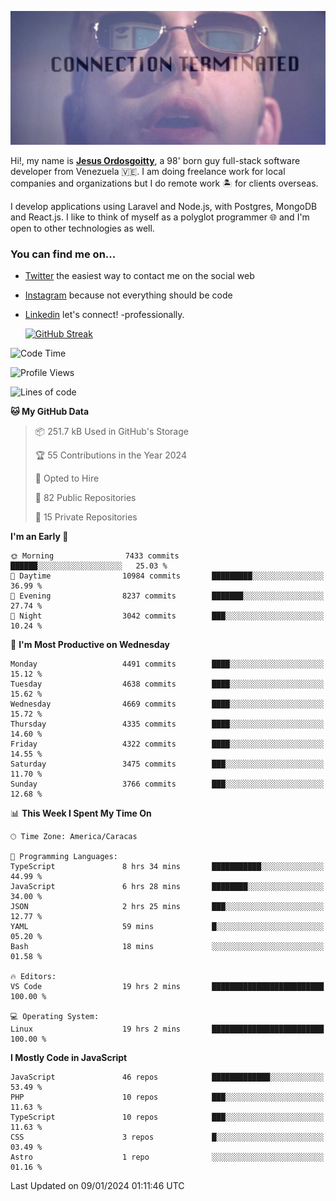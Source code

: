 ![hackers movie reference](./disconnected.jpg)

Hi!, my name is [**Jesus Ordosgoitty**](https://jodaz.dev), a 98' born guy full-stack software developer from Venezuela 🇻🇪. I am doing freelance work for local companies and organizations but I do remote work 🏝️ for clients overseas. 

I develop applications using Laravel and Node.js, with Postgres, MongoDB and React.js. I like to think of myself as a polyglot programmer 🌐 and I'm open to other technologies as well.

### You can find me on...

- [Twitter](https://twitter.com/jodaz_) the easiest way to contact me on the social web
- [Instagram](https://instagram.com/jodaz_) because not everything should be code
- [Linkedin](https://linkedin.com/in/jodaz) let's connect! -professionally.


    [![GitHub Streak](https://streak-stats.demolab.com?user=jodaz&theme=tokyonight)](https://git.io/streak-stats)

<!--START_SECTION:waka-->
![Code Time](http://img.shields.io/badge/Code%20Time-4%2C553%20hrs%2031%20mins-blue)

![Profile Views](http://img.shields.io/badge/Profile%20Views-0-blue)

![Lines of code](https://img.shields.io/badge/From%20Hello%20World%20I%27ve%20Written-83.3%20million%20lines%20of%20code-blue)

**🐱 My GitHub Data** 

> 📦 251.7 kB Used in GitHub's Storage 
 > 
> 🏆 55 Contributions in the Year 2024
 > 
> 💼 Opted to Hire
 > 
> 📜 82 Public Repositories 
 > 
> 🔑 15 Private Repositories 
 > 
**I'm an Early 🐤** 

```text
🌞 Morning                7433 commits        ██████░░░░░░░░░░░░░░░░░░░   25.03 % 
🌆 Daytime                10984 commits       █████████░░░░░░░░░░░░░░░░   36.99 % 
🌃 Evening                8237 commits        ███████░░░░░░░░░░░░░░░░░░   27.74 % 
🌙 Night                  3042 commits        ███░░░░░░░░░░░░░░░░░░░░░░   10.24 % 
```
📅 **I'm Most Productive on Wednesday** 

```text
Monday                   4491 commits        ████░░░░░░░░░░░░░░░░░░░░░   15.12 % 
Tuesday                  4638 commits        ████░░░░░░░░░░░░░░░░░░░░░   15.62 % 
Wednesday                4669 commits        ████░░░░░░░░░░░░░░░░░░░░░   15.72 % 
Thursday                 4335 commits        ████░░░░░░░░░░░░░░░░░░░░░   14.60 % 
Friday                   4322 commits        ████░░░░░░░░░░░░░░░░░░░░░   14.55 % 
Saturday                 3475 commits        ███░░░░░░░░░░░░░░░░░░░░░░   11.70 % 
Sunday                   3766 commits        ███░░░░░░░░░░░░░░░░░░░░░░   12.68 % 
```


📊 **This Week I Spent My Time On** 

```text
🕑︎ Time Zone: America/Caracas

💬 Programming Languages: 
TypeScript               8 hrs 34 mins       ███████████░░░░░░░░░░░░░░   44.99 % 
JavaScript               6 hrs 28 mins       ████████░░░░░░░░░░░░░░░░░   34.00 % 
JSON                     2 hrs 25 mins       ███░░░░░░░░░░░░░░░░░░░░░░   12.77 % 
YAML                     59 mins             █░░░░░░░░░░░░░░░░░░░░░░░░   05.20 % 
Bash                     18 mins             ░░░░░░░░░░░░░░░░░░░░░░░░░   01.58 % 

🔥 Editors: 
VS Code                  19 hrs 2 mins       █████████████████████████   100.00 % 

💻 Operating System: 
Linux                    19 hrs 2 mins       █████████████████████████   100.00 % 
```

**I Mostly Code in JavaScript** 

```text
JavaScript               46 repos            █████████████░░░░░░░░░░░░   53.49 % 
PHP                      10 repos            ███░░░░░░░░░░░░░░░░░░░░░░   11.63 % 
TypeScript               10 repos            ███░░░░░░░░░░░░░░░░░░░░░░   11.63 % 
CSS                      3 repos             █░░░░░░░░░░░░░░░░░░░░░░░░   03.49 % 
Astro                    1 repo              ░░░░░░░░░░░░░░░░░░░░░░░░░   01.16 % 
```




 Last Updated on 09/01/2024 01:11:46 UTC
<!--END_SECTION:waka-->
